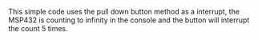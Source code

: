 This simple code uses the pull down button method  as a interrupt, the MSP432 is counting to infinity in the console and the button will interrupt the count 5 times.
